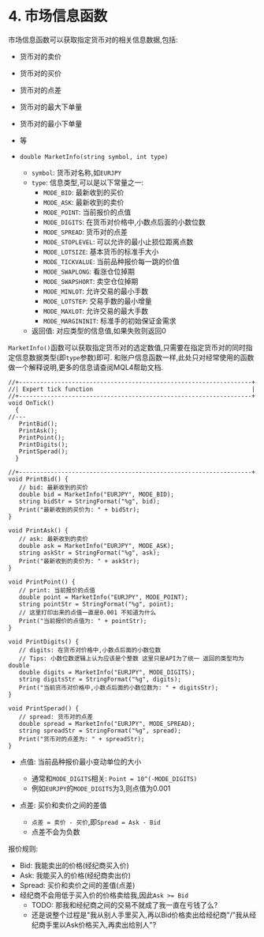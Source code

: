 # 4. 市场信息函数

市场信息函数可以获取指定货币对的相关信息数据,包括:

- 货币对的卖价
- 货币对的买价
- 货币对的点差
- 货币对的最大下单量
- 货币对的最小下单量
- 等

- `double MarketInfo(string symbol, int type)`
  - `symbol`: 货币对名称,如`EURJPY`
  - `type`: 信息类型,可以是以下常量之一:
    - `MODE_BID`: 最新收到的买价
    - `MODE_ASK`: 最新收到的卖价
    - `MODE_POINT`: 当前报价的点值
    - `MODE_DIGITS`: 在货币对价格中,小数点后面的小数位数
    - `MODE_SPREAD`: 货币对的点差
    - `MODE_STOPLEVEL`: 可以允许的最小止损位距离点数
    - `MODE_LOTSIZE`: 基本货币的标准手大小
    - `MODE_TICKVALUE`: 当前品种报价每一跳的价值
    - `MODE_SWAPLONG`: 看涨仓位掉期
    - `MODE_SWAPSHORT`: 卖空仓位掉期
    - `MODE_MINLOT`: 允许交易的最小手数
    - `MODE_LOTSTEP`: 交易手数的最小增量
    - `MODE_MAXLOT`: 允许交易的最大手数
    - `MODE_MARGININIT`: 标准手的初始保证金需求
  - 返回值: 对应类型的信息值,如果失败则返回0

`MarketInfo()`函数可以获取指定货币对的选定数值,只需要在指定货币对的同时指定信息数据类型(即`type`参数)即可.
和账户信息函数一样,此处只对经常使用的函数做一个解释说明,更多的信息请查阅MQL4帮助文档.

```mq4
//+------------------------------------------------------------------+
//| Expert tick function                                             |
//+------------------------------------------------------------------+
void OnTick()
  {
//---
   PrintBid();
   PrintAsk();
   PrintPoint();
   PrintDigits();
   PrintSperad();
  }
  
//+------------------------------------------------------------------+
void PrintBid() {
   // bid: 最新收到的买价
   double bid = MarketInfo("EURJPY", MODE_BID);
   string bidStr = StringFormat("%g", bid);
   Print("最新收到的买价为: " + bidStr);
}

void PrintAsk() {
   // ask: 最新收到的卖价
   double ask = MarketInfo("EURJPY", MODE_ASK);
   string askStr = StringFormat("%g", ask);
   Print("最新收到的卖价为: " + askStr);
}

void PrintPoint() {
   // print: 当前报价的点值
   double point = MarketInfo("EURJPY", MODE_POINT);
   string pointStr = StringFormat("%g", point);
   // 这里打印出来的点值一直是0.001 不知道为什么
   Print("当前报价的点值为: " + pointStr);
}

void PrintDigits() {
   // digits: 在货币对价格中,小数点后面的小数位数
   // Tips: 小数位数逻辑上认为应该是个整数 这里只是API为了统一 返回的类型均为double
   double digits = MarketInfo("EURJPY", MODE_DIGITS);
   string digitsStr = StringFormat("%g", digits);
   Print("当前货币对价格中,小数点后面的小数位数为: " + digitsStr);
}

void PrintSperad() {
   // spread: 货币对的点差
   double spread = MarketInfo("EURJPY", MODE_SPREAD);
   string spreadStr = StringFormat("%g", spread);
   Print("货币对的点差为: " + spreadStr);
}
```

- 点值: 当前品种报价最小变动单位的大小
  - 通常和`MODE_DIGITS`相关: `Point = 10^(-MODE_DIGITS)`
  - 例如`EURJPY`的`MODE_DIGITS`为3,则点值为0.001

- 点差: 买价和卖价之间的差值
  - `点差 = 卖价 - 买价`,即`Spread = Ask - Bid`
  - 点差不会为负数

报价规则:

- Bid: 我能卖出的价格(经纪商买入价)
- Ask: 我能买入的价格(经纪商卖出价)
- Spread: 买价和卖价之间的差值(点差)
- 经纪商不会用低于买入价的价格卖给我,因此`Ask >= Bid`
  - TODO: 那我和经纪商之间的交易不就成了我一直在亏钱了么?
  - 还是说整个过程是"我从别人手里买入,再以Bid价格卖出给经纪商"/"我从经纪商手里以Ask价格买入,再卖出给别人"?
